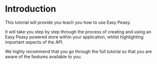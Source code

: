 # Introduction

This tutorial will provide you teach you how to use Easy Peasy.

It will take you step by step through the process of creating and using an
Easy Peasy powered store within your application, whilst highlighting important
aspects of the API.

We highly recommend that you go through the full tutorial so that you are
aware of the features available to you.